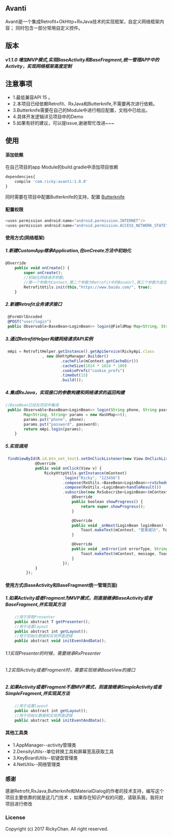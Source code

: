 ## Avanti

Avanti是一个集成Retrofit+OkHttp+RxJava技术的实现框架，自定义网络框架内容；
同时包含一部分常用自定义控件。



## 版本
##### v1.1.0 增加MVP模式,实现BaseActivity和BaseFragment,统一管理APP中的Activity，实现网络框架高度定制

## 注意事项

* 1.最低兼容API 15 。
* 2.本项目已经依赖Retrofit、RxJava和Butterknife,不需要再次进行依赖。
* 3.Butterknife需要在自己的Module中进行相应配置，文档中已给出。
* 4.具体开发逻辑详见项目中的Demo
* 5.如果有好的建议，可以提issue,谢谢帮忙改进~~~

## 使用

#### 添加依赖

在自己项目的app Module的build.gradle中添加项目依赖

```javascript
dependencies{
    compile 'com.ricky:avanti:1.0.0'
}
```
同时需要在项目中配置Butterknife的支持，配置 [Butterknife](https://github.com/JakeWharton/butterknife)

#### 配置权限

```javascript
<uses-permission android:name="android.permission.INTERNET"/>
<uses-permission android:name="android.permission.ACCESS_NETWORK_STATE"/>
```

#### 使用方式(网络框架)

##### 1.新建CustomApp继承Application,在onCreate方法中初始化

```javascript
@Override
    public void onCreate() {
        super.onCreate();
        //初始化网络请求参数;
        //第一个参数为Context,第二个参数为Retrofit中的BaseUrl,第三个参数为是否为Debug模式
        RetrofitUtils.init(this,"https://www.baidu.com/", true);
    }
```
##### 2.新建Retrofit业务请求接口

```javascript
 @FormUrlEncoded
 @POST("user/login")
 public Observable<BaseBean<LoginBean>> login(@FieldMap Map<String, String> params);
```
##### 3.通过RetrofitHelper构建网络请求API实例

```javascript
 mApi = RetrofitHelper.getInstance().getApiService(RickyApi.class
                , new OkHttpManager.Builder()
                        .cacheFile(mContext.getCacheDir())
                        .cacheSize(1024 * 1024 * 100)
                        .cookiePrefs("cookie_prefs")
                        .timeOut(15)
                        .build());
```
##### 4.集成RxJava，实现接口的参数构建和网络请求的返回构建

```javascript
//BaseBean已经在项目中集成
 public Observable<BaseBean<LoginBean>> login(String phone, String password) {
        Map<String, String> params = new HashMap<>();
        params.put("phone", phone);
        params.put("password", password);
        return mApi.login(params);
    }
```
##### 5.实现调用

```javascript
 findViewById(R.id.btn_net_test).setOnClickListener(new View.OnClickListener() {
             @Override
             public void onClick(View v) {
                 RickyHttpUtils.getInstance(mContext)
                         .login("Ricky", "123456")
                         .compose(RxUtils.<BaseBean<LoginBean>>rxSchedulerHelper())
                         .compose(RxUtils.<LoginBean>handleResult())
                         .subscribe(new RxSubscribe<LoginBean>(mContext) {
                             @Override
                             public boolean showProgress() {
                                 return super.showProgress();
                             }

                             @Override
                             public void _onNext(LoginBean loginBean) {
                                 Toast.makeText(mContext, "登录成功", Toast.LENGTH_SHORT).show();
                             }

                             @Override
                             public void _onError(int errorType, String message) {
                                 Toast.makeText(mContext, message, Toast.LENGTH_SHORT).show();
                             }
                         });
             }
         });
```

#### 使用方式(BaseActivity和BaseFragment统一管理页面)

##### 1.如果Activity或者Fragment为MVP模式，则直接继承BaseActivity或者BaseFragment,并实现其方法

```javascript
    //用于获取Presenter
    public abstract T getPresenter();
    //用于设置layout
    public abstract int getLayout();
    //用于初始化数据和实现界面逻辑
    public abstract void initEventAndData();
```

###### 1.1实现Presenter的时候，需要继承RxPresenter
###### 1.2实现Activity或者Fragment时，需要实现继承BaseView的接口

##### 2.如果Activity或者Fragment不是MVP模式，则直接继承SimpleActivity或者SimpleFragment,并实现其方法

```javascript
    //用于设置layout
    public abstract int getLayout();
    //用于初始化数据和实现界面逻辑
    public abstract void initEventAndData();
```


#### 其他工具类
* 1.AppManager--activity管理类
* 2.DensityUtils--单位转换工具和屏幕宽高获取工具
* 3.KeyBoardUtils--软键盘管理类
* 4.NetUtils--网络管理类

### 感谢
感谢Retrofit,RxJava,Butterknife和MaterialDialog的作者的技术支持，编写这个项目主要依靠的就是这几门技术
，如果存在知识产权的问题，请联系我，我将对项目进行修改
### License
Copyright (c) 2017 RickyChan. All right reserved.